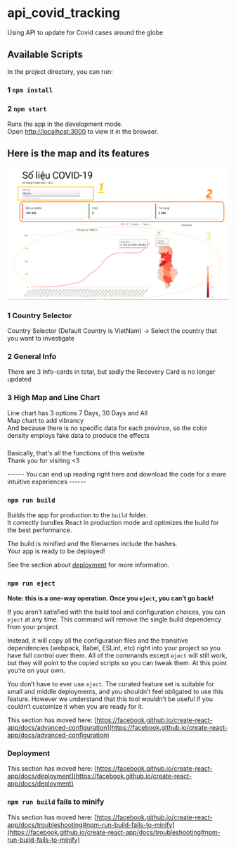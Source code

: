 # api_covid_tracking

Using API to update for Covid cases around the globe

## Available Scripts

In the project directory, you can run:

### 1 `npm install`

### 2 `npm start`

Runs the app in the development mode.\
Open [http://localhost:3000](http://localhost:3000) to view it in the browser.

## Here is the map and its features

![image info](./covid-tracking/public/img/Map.png)

### 1 Country Selector

Country Selector (Default Country is VietNam) -> Select the country that you want to investigate

### 2 General Info

There are 3 Info-cards in total, but sadly the Recovery Card is no longer updated

### 3 High Map and Line Chart

Line chart has 3 options 7 Days, 30 Days and All \
Map chart to add vibrancy \
And because there is no specific data for each province, so the color density employs fake data to produce the effects 

###

Basically, that's all the functions of this website\
Thank you for visiting <3 

------ You can end up reading right here and download the code for a more intuitive experiences ------



### `npm run build`

Builds the app for production to the `build` folder.\
It correctly bundles React in production mode and optimizes the build for the best performance.

The build is minified and the filenames include the hashes.\
Your app is ready to be deployed!

See the section about [deployment](https://facebook.github.io/create-react-app/docs/deployment) for more information.

### `npm run eject`

**Note: this is a one-way operation. Once you `eject`, you can’t go back!**

If you aren’t satisfied with the build tool and configuration choices, you can `eject` at any time. This command will remove the single build dependency from your project.

Instead, it will copy all the configuration files and the transitive dependencies (webpack, Babel, ESLint, etc) right into your project so you have full control over them. All of the commands except `eject` will still work, but they will point to the copied scripts so you can tweak them. At this point you’re on your own.

You don’t have to ever use `eject`. The curated feature set is suitable for small and middle deployments, and you shouldn’t feel obligated to use this feature. However we understand that this tool wouldn’t be useful if you couldn’t customize it when you are ready for it.

This section has moved here: [https://facebook.github.io/create-react-app/docs/advanced-configuration](https://facebook.github.io/create-react-app/docs/advanced-configuration)

### Deployment

This section has moved here: [https://facebook.github.io/create-react-app/docs/deployment](https://facebook.github.io/create-react-app/docs/deployment)

### `npm run build` fails to minify

This section has moved here: [https://facebook.github.io/create-react-app/docs/troubleshooting#npm-run-build-fails-to-minify](https://facebook.github.io/create-react-app/docs/troubleshooting#npm-run-build-fails-to-minify)

